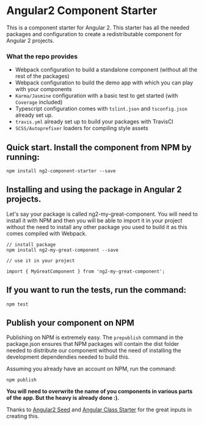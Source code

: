 # Angular2 Component Starter

This is a component starter for Angular 2.
This starter has all the needed packages and configuration to create a redistributable component for Angular 2 projects.

### What the repo provides
- Webpack configuration to build a standalone component (without all the rest of the packages)
- Webpack configuration to build the demo app with which you can play with your components
- `Karma/Jasmine` configuration with a basic test to get started (with `Coverage` included)
- Typescript configuration comes with `tslint.json` and `tsconfig.json` already set up.
- `travis.yml` already set up to build your packages with TravisCI
- `SCSS/Autoprefixer` loaders for compiling style assets

## Quick start. Install the component from NPM by running:

    npm install ng2-component-starter --save
    
## Installing and using the package in Angular 2 projects.

Let's say your package is called ng2-my-great-component. You will need to install it with NPM and then you will be able
to import it in your project without the need to install any other package you used to build it as this comes compiled
with Webpack.
    
    // install package
    npm install ng2-my-great-component --save
    
    // use it in your project
    
    import { MyGreatComponent } from 'ng2-my-great-component';
    
## If you want to run the tests, run the command:

    npm test
    
## Publish your component on NPM
Publishing on NPM is extremely easy. The `prepublish` command in the package.json ensures that NPM packages will contain the dist
folder needed to distribute our component without the need of installing the development dependendies needed to build this.

Assuming you already have an account on NPM, run the command:

    npm publish

**You will need to overwrite the name of you components in various parts of the app. But the heavy is already done :).**

Thanks to [Angular2 Seed](https://github.com/angular/angular2-seed) and [Angular Class Starter](https://github.com/AngularClass/angular2-webpack-starter/) for the great inputs in creating this.